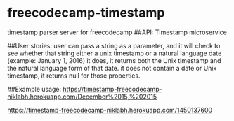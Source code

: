 # freecodecamp-timestamp
timestamp parser server for freecodecamp
##API: Timestamp microservice

##User stories:
user can pass a string as a parameter, and it will check to see whether that string
either a unix timestamp or a natural language date (example: January 1, 2016)
it does, it returns both the Unix timestamp and the natural language form of that date.
it does not contain a date or Unix timestamp, it returns null for those properties.

##Example usage:
https://timestamp-freecodecamp-niklabh.herokuapp.com/December%2015,%202015


https://timestamp-freecodecamp-niklabh.herokuapp.com/1450137600
